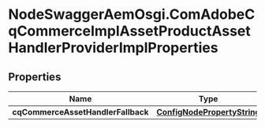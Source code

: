 # NodeSwaggerAemOsgi.ComAdobeCqCommerceImplAssetProductAssetHandlerProviderImplProperties

## Properties

Name | Type | Description | Notes
------------ | ------------- | ------------- | -------------
**cqCommerceAssetHandlerFallback** | [**ConfigNodePropertyString**](ConfigNodePropertyString.md) |  | [optional] 


